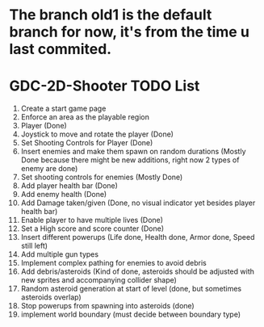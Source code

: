 # The branch old1 is the default branch for now, it's from the time u last commited.

# GDC-2D-Shooter TODO List

1. Create a start game page
2. Enforce an area as the playable region
3. Player (Done)
4. Joystick to move and rotate the player (Done)
5. Set Shooting Controls for Player (Done)
6. Insert enemies and make them spawn on random durations (Mostly Done because there might be new additions, right now 2 types of enemy are done)
7. Set shooting controls for enemies (Mostly Done)
8. Add player health bar (Done)
9. Add enemy health (Done)
10. Add Damage taken/given (Done, no visual indicator yet besides player health bar)
11. Enable player to have multiple lives (Done)
12. Set a High score and score counter (Done)
13. Insert different powerups (Life done, Health done, Armor done, Speed still left)
14. Add multiple gun types
15. Implement complex pathing for enemies to avoid debris
16. Add debris/asteroids (Kind of done, asteroids should be adjusted with new sprites and accompanying collider shape)
17. Random asteroid generation at start of level (done, but sometimes asteroids overlap)
18. Stop powerups from spawning into asteroids (done)
19. implement world boundary (must decide between boundary type)
